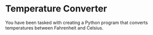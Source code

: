 # Temperature Converter

You have been tasked with creating a Python program that converts temperatures between Fahrenheit and Celsius.
